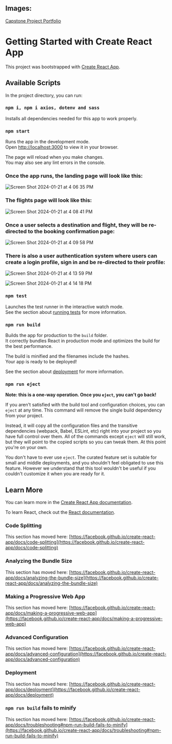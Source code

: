 ## Images: ##
<a href="//imgur.com/a/Rsltww3">Capstone Project Portfolio</a>

# Getting Started with Create React App

This project was bootstrapped with [Create React App](https://github.com/facebook/create-react-app).

## Available Scripts

In the project directory, you can run:

### `npm i, npm i axios, dotenv and sass`
Installs all dependencies needed for this app to work properly.


### `npm start`

Runs the app in the development mode.\
Open [http://localhost:3000](http://localhost:3000) to view it in your browser.

The page will reload when you make changes.\
You may also see any lint errors in the console.

### Once the app runs, the landing page will look like this:

![Screen Shot 2024-01-21 at 4 06 35 PM](https://github.com/ShirinSadeghii/Capstone-project-frontend/assets/145378172/571af0eb-456c-42d7-a17a-8cf2c59f714b)

### The flights page will look like this:

![Screen Shot 2024-01-21 at 4 08 41 PM](https://github.com/ShirinSadeghii/Capstone-project-frontend/assets/145378172/246416a0-8b51-4c0e-888a-c40b15dd4878)

### Once a user selects a destination and flight, they will be re-directed to the booking confirmation page:

![Screen Shot 2024-01-21 at 4 09 58 PM](https://github.com/ShirinSadeghii/Capstone-project-frontend/assets/145378172/e62a1170-bfc9-4377-a771-7118a57c1d80)

### There is also a user authentication system where users can create a login profile, sign in and be re-directed to their profile:
![Screen Shot 2024-01-21 at 4 13 59 PM](https://github.com/ShirinSadeghii/Capstone-project-frontend/assets/145378172/51c67ab2-987a-4cb1-8ba3-3d21be62f949)

![Screen Shot 2024-01-21 at 4 14 18 PM](https://github.com/ShirinSadeghii/Capstone-project-frontend/assets/145378172/98116f13-68d4-44f9-a864-184112835f7f)








### `npm test`

Launches the test runner in the interactive watch mode.\
See the section about [running tests](https://facebook.github.io/create-react-app/docs/running-tests) for more information.

### `npm run build`

Builds the app for production to the `build` folder.\
It correctly bundles React in production mode and optimizes the build for the best performance.

The build is minified and the filenames include the hashes.\
Your app is ready to be deployed!

See the section about [deployment](https://facebook.github.io/create-react-app/docs/deployment) for more information.

### `npm run eject`

**Note: this is a one-way operation. Once you `eject`, you can't go back!**

If you aren't satisfied with the build tool and configuration choices, you can `eject` at any time. This command will remove the single build dependency from your project.

Instead, it will copy all the configuration files and the transitive dependencies (webpack, Babel, ESLint, etc) right into your project so you have full control over them. All of the commands except `eject` will still work, but they will point to the copied scripts so you can tweak them. At this point you're on your own.

You don't have to ever use `eject`. The curated feature set is suitable for small and middle deployments, and you shouldn't feel obligated to use this feature. However we understand that this tool wouldn't be useful if you couldn't customize it when you are ready for it.

## Learn More

You can learn more in the [Create React App documentation](https://facebook.github.io/create-react-app/docs/getting-started).

To learn React, check out the [React documentation](https://reactjs.org/).

### Code Splitting

This section has moved here: [https://facebook.github.io/create-react-app/docs/code-splitting](https://facebook.github.io/create-react-app/docs/code-splitting)

### Analyzing the Bundle Size

This section has moved here: [https://facebook.github.io/create-react-app/docs/analyzing-the-bundle-size](https://facebook.github.io/create-react-app/docs/analyzing-the-bundle-size)

### Making a Progressive Web App

This section has moved here: [https://facebook.github.io/create-react-app/docs/making-a-progressive-web-app](https://facebook.github.io/create-react-app/docs/making-a-progressive-web-app)

### Advanced Configuration

This section has moved here: [https://facebook.github.io/create-react-app/docs/advanced-configuration](https://facebook.github.io/create-react-app/docs/advanced-configuration)

### Deployment

This section has moved here: [https://facebook.github.io/create-react-app/docs/deployment](https://facebook.github.io/create-react-app/docs/deployment)

### `npm run build` fails to minify

This section has moved here: [https://facebook.github.io/create-react-app/docs/troubleshooting#npm-run-build-fails-to-minify](https://facebook.github.io/create-react-app/docs/troubleshooting#npm-run-build-fails-to-minify)
